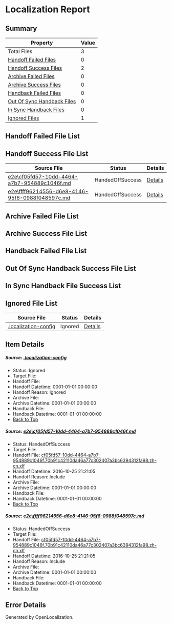 # <a name='report-top'></a> Localization Report

## Summary
 Property | Value 
 -------- | ----- 
 Total Files | 3
[ Handoff Failed Files ](#handoff-failed-list)| 0
[ Handoff Success Files ](#handoff-success-list)| 2
[ Archive Failed Files ](#archive-failed-list)| 0
[ Archive Success Files ](#archive-success-list)| 0
[ Handback Failed Files ](#handback-failed-list)| 0
[ Out Of Sync Handback Files ](#outofsync-handback-success-list)| 0
[ In Sync Handback Files ](#insync-handback-success-list)| 0
[ Ignored Files ](#ignored-list)| 1

## <a name='handoff-failed-list'></a> Handoff Failed File List

## <a name='handoff-success-list'></a> Handoff Success File List
 Source File | Status | Details 
 ----------- | ------ | ------- 
 [e2e\cf05fd57-10dd-4464-a7b7-954889c1046f.md](https://github.com/OpenLocalizationTestOrg/ol-test0/blob/01f78333c3efcfd3c2cc2d889c1571838b9f46fe/e2e/cf05fd57-10dd-4464-a7b7-954889c1046f.md) | HandedOffSuccess | [Details](#3caf02392ec59788bdcd40d9468c0cb14d9e5b9e1)
 [e2e\ffff96214556-d6e8-4146-95f6-0988f048597c.md](https://github.com/OpenLocalizationTestOrg/ol-test0/blob/01f78333c3efcfd3c2cc2d889c1571838b9f46fe/e2e/ffff96214556-d6e8-4146-95f6-0988f048597c.md) | HandedOffSuccess | [Details](#3caf02392ec59788bdcd40d9468c0cb14d9e5b9e2)

## <a name='archive-failed-list'></a> Archive Failed File List

## <a name='archive-success-list'></a> Archive Success File List

## <a name='handback-failed-list'></a> Handback Failed File List

## <a name='outofsync-handback-success-list'></a> Out Of Sync Handback Success File List

## <a name='insync-handback-success-list'></a> In Sync Handback File Success List

## <a name='ignored-list'></a> Ignored File List
 Source File | Status | Details 
 ----------- | ------ | ------- 
 [.localization-config](https://github.com/OpenLocalizationTestOrg/ol-test0/blob/01f78333c3efcfd3c2cc2d889c1571838b9f46fe/.localization-config) | Ignored | [Details](#c268a05ecaa7ec85942ed632c29928ee5bd6da8d0)

## Item Details
##### <a name='c268a05ecaa7ec85942ed632c29928ee5bd6da8d0'></a> Source: [.localization-config](https://github.com/OpenLocalizationTestOrg/ol-test0/blob/01f78333c3efcfd3c2cc2d889c1571838b9f46fe/.localization-config)
* Status: Ignored
* Target File: 
* Handoff File: 
* Handoff Datetime: 0001-01-01 00:00:00
* Handoff Reason: Ignored
* Archive File: 
* Archive Datetime: 0001-01-01 00:00:00
* Handback File: 
* Handback Datetime: 0001-01-01 00:00:00
* [Back to Top](#report-top)

##### <a name='3caf02392ec59788bdcd40d9468c0cb14d9e5b9e1'></a> Source: [e2e\cf05fd57-10dd-4464-a7b7-954889c1046f.md](https://github.com/OpenLocalizationTestOrg/ol-test0/blob/01f78333c3efcfd3c2cc2d889c1571838b9f46fe/e2e/cf05fd57-10dd-4464-a7b7-954889c1046f.md)
* Status: HandedOffSuccess
* Target File: 
* Handoff File: [cf05fd57-10dd-4464-a7b7-954889c1046f.70b91c42110da46a77c302407a3bc6394312fa98.zh-cn.xlf](https://github.com/OpenLocalizationTestOrg/ol-test0-handoff/blob/20b79e5d0817ef7632b3a833d948cca962b5799f/ol-handoff/OpenLocalizationTestOrg/ol-test0-zhcn/shujia/ht/cf05fd57-10dd-4464-a7b7-954889c1046f.70b91c42110da46a77c302407a3bc6394312fa98.zh-cn.xlf)
* Handoff Datetime: 2016-10-25 21:21:05
* Handoff Reason: Include
* Archive File: 
* Archive Datetime: 0001-01-01 00:00:00
* Handback File: 
* Handback Datetime: 0001-01-01 00:00:00
* [Back to Top](#report-top)

##### <a name='3caf02392ec59788bdcd40d9468c0cb14d9e5b9e2'></a> Source: [e2e\ffff96214556-d6e8-4146-95f6-0988f048597c.md](https://github.com/OpenLocalizationTestOrg/ol-test0/blob/01f78333c3efcfd3c2cc2d889c1571838b9f46fe/e2e/ffff96214556-d6e8-4146-95f6-0988f048597c.md)
* Status: HandedOffSuccess
* Target File: 
* Handoff File: [cf05fd57-10dd-4464-a7b7-954889c1046f.70b91c42110da46a77c302407a3bc6394312fa98.zh-cn.xlf](https://github.com/OpenLocalizationTestOrg/ol-test0-handoff/blob/20b79e5d0817ef7632b3a833d948cca962b5799f/ol-handoff/OpenLocalizationTestOrg/ol-test0-zhcn/shujia/ht/cf05fd57-10dd-4464-a7b7-954889c1046f.70b91c42110da46a77c302407a3bc6394312fa98.zh-cn.xlf)
* Handoff Datetime: 2016-10-25 21:21:05
* Handoff Reason: Include
* Archive File: 
* Archive Datetime: 0001-01-01 00:00:00
* Handback File: 
* Handback Datetime: 0001-01-01 00:00:00
* [Back to Top](#report-top)


## Error Details

Generated by OpenLocalization.
